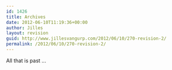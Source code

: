```yaml
---
id: 1426
title: Archives
date: 2012-06-10T11:19:36+00:00
author: Jilles
layout: revision
guid: http://www.jillesvangurp.com/2012/06/10/270-revision-2/
permalink: /2012/06/10/270-revision-2/
---
```

All that is past ...